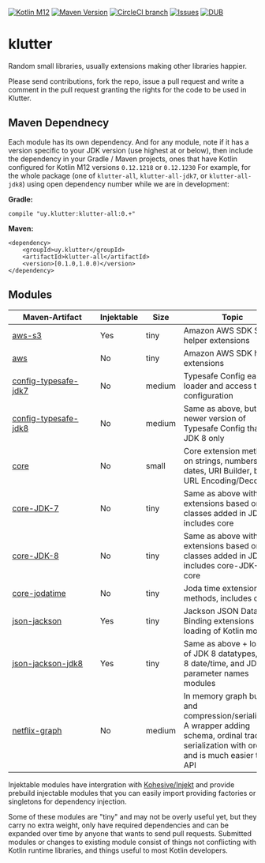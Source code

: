 [![Kotlin M12](https://img.shields.io/badge/Kotlin-M12%20%40%200.12.1230-blue.svg)](http://kotlinlang.org) [![Maven Version](https://img.shields.io/maven-central/v/uy.klutter/klutter-core.svg)](http://search.maven.org/#search%7Cga%7C1%7Cg%3A%22uy.klutter%22) [![CircleCI branch](https://img.shields.io/circleci/project/klutter/klutter/master.svg)](https://circleci.com/gh/klutter/klutter/tree/master) [![Issues](https://img.shields.io/github/issues/klutter/klutter.svg)](https://github.com/klutter/klutter/issues?q=is%3Aopen) [![DUB](https://img.shields.io/dub/l/vibe-d.svg)](https://github.com/klutter/klutter/blob/master/LICENSE) 

# klutter
Random small libraries, usually extensions making other libraries happier.  

Please send contributions, fork the repo, issue a pull request and write a comment in the pull request granting the rights for the code to be used in Klutter.

## Maven Dependnecy

Each module has its own dependency.  And for any module, note if it has a version specific to your JDK version (use highest at or below), then include the dependency in your Gradle / Maven projects, ones that have Kotlin configured for Kotlin M12 versions `0.12.1218` or `0.12.1230`  For example, for the whole package (one of `klutter-all`, `klutter-all-jdk7`, or `klutter-all-jdk8`) using open dependency number while we are in development:

**Gradle:**
```
compile "uy.klutter:klutter-all:0.+"
```

**Maven:**
```
<dependency>
    <groupId>uy.klutter</groupId>
    <artifactId>klutter-all</artifactId>
    <version>[0.1.0,1.0.0)</version>
</dependency>
```

## Modules

|&nbsp;&nbsp;&nbsp;&nbsp;&nbsp;Maven&#8209;Artifact&nbsp;&nbsp;&nbsp;&nbsp;&nbsp;|Injektable|Size|Topic|
|------|------|------|------|
|[aws-s3](https://github.com/klutter/klutter/tree/master/aws-s3)|Yes|tiny|Amazon AWS SDK S3 helper extensions|
|[aws](https://github.com/klutter/klutter/tree/master/aws)|No|tiny|Amazon AWS SDK helper extensions|
|[config-typesafe-jdk7](https://github.com/klutter/klutter/tree/master/config-typesafe-jdk7)|No|medium|Typesafe Config easier loader and access to configuration|
|[config-typesafe-jdk8](https://github.com/klutter/klutter/tree/master/config-typesafe-jdk8)|No|medium|Same as above, but with newer version of Typesafe Config that is JDK 8 only|
|[core](https://github.com/klutter/klutter/tree/master/core)|No|small|Core extension methods on strings, numbers, dates, URI Builder, better URL Encoding/Decoding|
|[core-JDK-7](https://github.com/klutter/klutter/tree/master/core-jdk7)|No|tiny|Same as above with more extensions based on classes added in JDK-7, includes core|
|[core-JDK-8](https://github.com/klutter/klutter/tree/master/core-jdk8)|No|tiny|Same as above with more extensions based on classes added in JDK-8, includes core-JDK-7 & core|
|[core-jodatime](https://github.com/klutter/klutter/tree/master/core-jodatime)|No|tiny|Joda time extension methods, includes core|
|[json-jackson](https://github.com/klutter/klutter/tree/master/json-jackson)|Yes|tiny|Jackson JSON Data Binding extensions + loading of Kotlin module|
|[json-jackson-jdk8](https://github.com/klutter/klutter/tree/master/json-jackson-jdk8)|Yes|tiny|Same as above + loading of JDK 8 datatypes, JDK 8 date/time, and JDK 8 parameter names modules|
|[netflix-graph](https://github.com/klutter/klutter/tree/master/netflix-graph)|No|medium|In memory graph building and compression/serialization.  A wrapper adding schema, ordinal tracking, serialization with ordinals, and is much easier to use API|

Injektable modules have intergration with [Kohesive/Injekt](http://github.com/kohesive/injekt) and provide prebuild injectable modules that you can easily import providing factories or singletons for dependency injection.

Some of these modules are "tiny" and may not be overly useful yet, but they carry no extra weight, only have required dependencies and can be expanded over time by anyone that wants to send pull requests.  Submitted modules or changes to existing module consist of things not conflicting with Kotlin runtime libraries, and things useful to most Kotlin developers.
